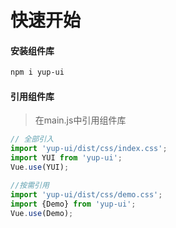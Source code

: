 # 快速开始

#### 安装组件库

```bash
npm i yup-ui
```

#### 引用组件库
> 在main.js中引用组件库

```javascript
// 全部引入
import 'yup-ui/dist/css/index.css';
import YUI from 'yup-ui';
Vue.use(YUI);

//按需引用
import 'yup-ui/dist/css/demo.css';
import {Demo} from 'yup-ui';
Vue.use(Demo);
```